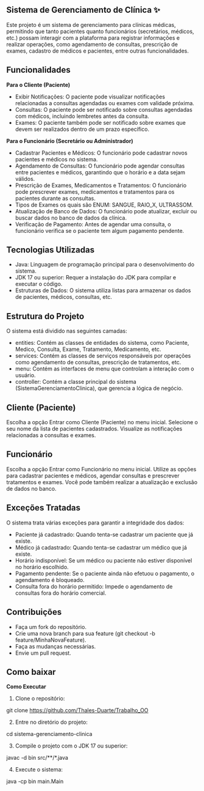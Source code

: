 ## Sistema de Gerenciamento de Clínica ✨

Este projeto é um sistema de gerenciamento para clínicas médicas, permitindo que tanto pacientes quanto funcionários (secretários, médicos, etc.) possam interagir com a plataforma para registrar informações e realizar operações, como agendamento de consultas, prescrição de exames, cadastro de médicos e pacientes, entre outras funcionalidades.

## Funcionalidades

**Para o Cliente (Paciente)**

- Exibir Notificações: O paciente pode visualizar notificações relacionadas a consultas agendadas ou exames com validade próxima.
- Consultas: O paciente pode ser notificado sobre consultas agendadas com médicos, incluindo lembretes antes da consulta.
- Exames: O paciente também pode ser notificado sobre exames que devem ser realizados dentro de um prazo específico.

**Para o Funcionário (Secretário ou Administrador)**

- Cadastrar Pacientes e Médicos: O funcionário pode cadastrar novos pacientes e médicos no sistema.
- Agendamento de Consultas: O funcionário pode agendar consultas entre pacientes e médicos, garantindo que o horário e a data sejam válidos.
- Prescrição de Exames, Medicamentos e Tratamentos: O funcionário pode prescrever exames, medicamentos e tratamentos para os pacientes durante as consultas.
- Tipos de Exames os quais são ENUM: SANGUE, RAIO_X, ULTRASSOM.   
- Atualização de Banco de Dados: O funcionário pode atualizar, excluir ou buscar dados no banco de dados da clínica.
- Verificação de Pagamento: Antes de agendar uma consulta, o funcionário verifica se o paciente tem algum pagamento pendente.

## Tecnologias Utilizadas

- Java: Linguagem de programação principal para o desenvolvimento do sistema.
- JDK 17 ou superior: Requer a instalação do JDK para compilar e executar o código.
- Estruturas de Dados: O sistema utiliza listas para armazenar os dados de pacientes, médicos, consultas, etc.


## Estrutura do Projeto

O sistema está dividido nas seguintes camadas:

- entities: Contém as classes de entidades do sistema, como Paciente, Medico, Consulta, Exame, Tratamento, Medicamento, etc.
- services: Contém as classes de serviços responsáveis por operações como agendamento de consultas, prescrição de tratamentos, etc.
- menu: Contém as interfaces de menu que controlam a interação com o usuário.
- controller: Contém a classe principal do sistema (SistemaGerenciamentoClinica), que gerencia a lógica de negócio.

## Cliente (Paciente)

Escolha a opção Entrar como Cliente (Paciente) no menu inicial.
Selecione o seu nome da lista de pacientes cadastrados.
Visualize as notificações relacionadas a consultas e exames.

## Funcionário

Escolha a opção Entrar como Funcionário no menu inicial.
Utilize as opções para cadastrar pacientes e médicos, agendar consultas e prescrever tratamentos e exames.
Você pode também realizar a atualização e exclusão de dados no banco.

## Exceções Tratadas

O sistema trata várias exceções para garantir a integridade dos dados:

- Paciente já cadastrado: Quando tenta-se cadastrar um paciente que já existe.
- Médico já cadastrado: Quando tenta-se cadastrar um médico que já existe.
- Horário indisponível: Se um médico ou paciente não estiver disponível no horário escolhido.
- Pagamento pendente: Se o paciente ainda não efetuou o pagamento, o agendamento é bloqueado.
- Consulta fora do horário permitido: Impede o agendamento de consultas fora do horário comercial.

## Contribuições

- Faça um fork do repositório.
- Crie uma nova branch para sua feature (git checkout -b feature/MinhaNovaFeature).
- Faça as mudanças necessárias.
- Envie um pull request.

## Como baixar

**Como Executar**

1. Clone o repositório:

git clone https://github.com/Thales-Duarte/Trabalho_OO

2. Entre no diretório do projeto:

cd sistema-gerenciamento-clinica

3. Compile o projeto com o JDK 17 ou superior:


javac -d bin src/**/*.java

4. Execute o sistema:

java -cp bin main.Main

